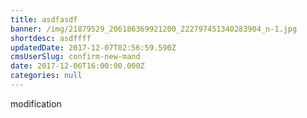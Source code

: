 ```yaml
---
title: asdfasdf
banner: /img/21879529_206186369921200_222797451340283904_n-1.jpg
shortdesc: asdffff
updatedDate: 2017-12-07T02:56:59.590Z
cmsUserSlug: confirm-new-mand
date: 2017-12-06T16:00:00.000Z
categories: null
---
```


modification